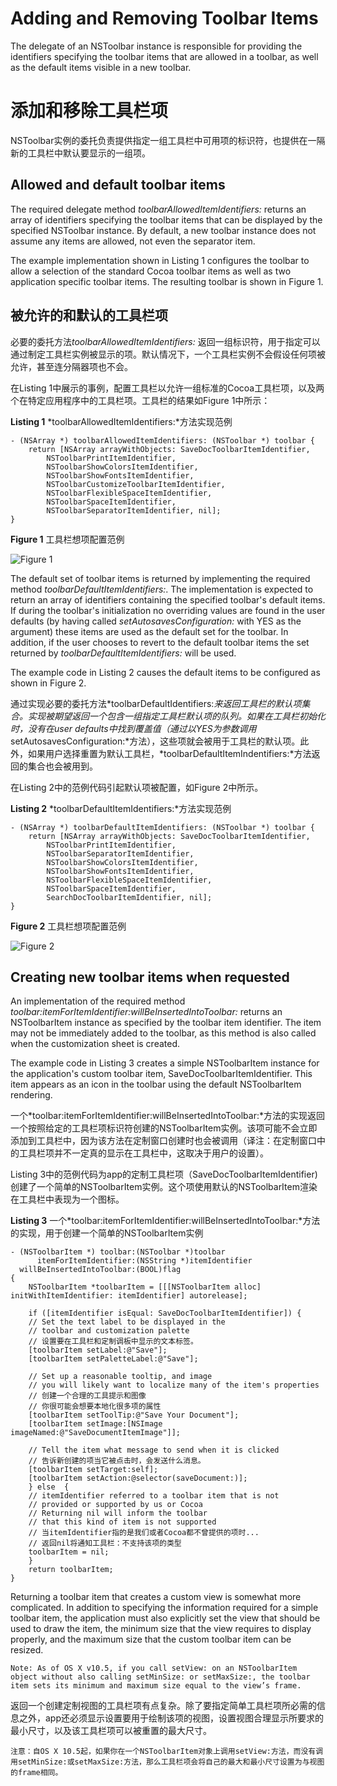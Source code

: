 # Adding and Removing Toolbar Items

The delegate of an NSToolbar instance is responsible for providing the identifiers specifying the toolbar items that are allowed in a toolbar, as well as the default items visible in a new toolbar.

# 添加和移除工具栏项

NSToolbar实例的委托负责提供指定一组工具栏中可用项的标识符，也提供在一隔新的工具栏中默认要显示的一组项。



## Allowed and default toolbar items

The required delegate method *toolbarAllowedItemIdentifiers:* returns an array of identifiers specifying the toolbar items that can be displayed by the specified NSToolbar instance. By default, a new toolbar instance does not assume any items are allowed, not even the separator item.

The example implementation shown in Listing 1 configures the toolbar to allow a selection of the standard Cocoa toolbar items as well as two application specific toolbar items. The resulting toolbar is shown in Figure 1.


## 被允许的和默认的工具栏项

必要的委托方法*toolbarAllowedItemIdentifiers:* 返回一组标识符，用于指定可以通过制定工具栏实例被显示的项。默认情况下，一个工具栏实例不会假设任何项被允许，甚至连分隔器项也不会。

在Listing 1中展示的事例，配置工具栏以允许一组标准的Cocoa工具栏项，以及两个在特定应用程序中的工具栏项。工具栏的结果如Figure 1中所示：

**Listing 1**  *toolbarAllowedItemIdentifiers:*方法实现范例
```
- (NSArray *) toolbarAllowedItemIdentifiers: (NSToolbar *) toolbar {
    return [NSArray arrayWithObjects: SaveDocToolbarItemIdentifier,
        NSToolbarPrintItemIdentifier,
        NSToolbarShowColorsItemIdentifier,
        NSToolbarShowFontsItemIdentifier,
        NSToolbarCustomizeToolbarItemIdentifier,
        NSToolbarFlexibleSpaceItemIdentifier,
        NSToolbarSpaceItemIdentifier,
        NSToolbarSeparatorItemIdentifier, nil];
}
```

**Figure 1**  工具栏想项配置范例

![ Figure 1 ](http://i.imgbox.com/8Ya6UAJn.gif)

The default set of toolbar items is returned by implementing the required method *toolbarDefaultItemIdentifiers:*. The implementation is expected to return an array of identifiers containing the specified toolbar's default items. If during the toolbar's initialization no overriding values are found in the user defaults (by having called *setAutosavesConfiguration:* with YES as the argument) these items are used as the default set for the toolbar. In addition, if the user chooses to revert to the default toolbar items the set returned by *toolbarDefaultItemIdentifiers:* will be used.

The example code in Listing 2 causes the default items to be configured as shown in Figure 2.

通过实现必要的委托方法*toolbarDefaultIdentifiers:*来返回工具栏的默认项集合。实现被期望返回一个包含一组指定工具栏默认项的队列。如果在工具栏初始化时，没有在user defaults中找到覆盖值（通过以YES为参数调用*setAutosavesConfiguration:*方法），这些项就会被用于工具栏的默认项。此外，如果用户选择重置为默认工具栏，*toolbarDefaultItemIndentifiers:*方法返回的集合也会被用到。

在Listing 2中的范例代码引起默认项被配置，如Figure 2中所示。

**Listing 2**  *toolbarDefaultItemIdentifiers:*方法实现范例
```
- (NSArray *) toolbarDefaultItemIdentifiers: (NSToolbar *) toolbar {
    return [NSArray arrayWithObjects: SaveDocToolbarItemIdentifier,
        NSToolbarPrintItemIdentifier,
        NSToolbarSeparatorItemIdentifier,
        NSToolbarShowColorsItemIdentifier,
        NSToolbarShowFontsItemIdentifier,
        NSToolbarFlexibleSpaceItemIdentifier,
        NSToolbarSpaceItemIdentifier,
        SearchDocToolbarItemIdentifier, nil];
}
```
**Figure 2**  工具栏想项配置范例

![ Figure 2 ](http://i.imgbox.com/H5clCHoL.gif)



## Creating new toolbar items when requested

An implementation of the required method *toolbar:itemForItemIdentifier:willBeInsertedIntoToolbar:* returns an NSToolbarItem instance as specified by the toolbar item identifier. The item may not be immediately added to the toolbar, as this method is also called when the customization sheet is created.

The example code in Listing 3 creates a simple NSToolbarItem instance for the application's custom toolbar item, SaveDocToolbarItemIdentifier. This item appears as an icon in the toolbar using the default NSToolbarItem rendering.

一个*toolbar:itemForItemIdentifier:willBeInsertedIntoToolbar:*方法的实现返回一个按照给定的工具栏项标识符创建的NSToolbarItem实例。该项可能不会立即添加到工具栏中，因为该方法在定制窗口创建时也会被调用（译注：在定制窗口中的工具栏项并不一定真的显示在工具栏中，这取决于用户的设置）。

Listing 3中的范例代码为app的定制工具栏项（SaveDocToolbarItemIdentifier)创建了一个简单的NSToolbarItem实例。这个项使用默认的NSToolbarItem渲染在工具栏中表现为一个图标。

**Listing 3**  一个*toolbar:itemForItemIdentifier:willBeInsertedIntoToolbar:*方法的实现，用于创建一个简单的NSToolbarItem实例
```
- (NSToolbarItem *) toolbar:(NSToolbar *)toolbar
      itemForItemIdentifier:(NSString *)itemIdentifier
  willBeInsertedIntoToolbar:(BOOL)flag
{
    NSToolbarItem *toolbarItem = [[[NSToolbarItem alloc] initWithItemIdentifier: itemIdentifier] autorelease];
 
    if ([itemIdentifier isEqual: SaveDocToolbarItemIdentifier]) {
    // Set the text label to be displayed in the
    // toolbar and customization palette
    // 设置要在工具栏和定制调板中显示的文本标签。
    [toolbarItem setLabel:@"Save"];
    [toolbarItem setPaletteLabel:@"Save"];
 
    // Set up a reasonable tooltip, and image
    // you will likely want to localize many of the item's properties
    // 创建一个合理的工具提示和图像
    // 你很可能会想要本地化很多项的属性
    [toolbarItem setToolTip:@"Save Your Document"];
    [toolbarItem setImage:[NSImage imageNamed:@"SaveDocumentItemImage"]];
 
    // Tell the item what message to send when it is clicked
    // 告诉新创建的项当它被点击时，会发送什么消息。
    [toolbarItem setTarget:self];
    [toolbarItem setAction:@selector(saveDocument:)];
    } else  {
    // itemIdentifier referred to a toolbar item that is not
    // provided or supported by us or Cocoa
    // Returning nil will inform the toolbar
    // that this kind of item is not supported
    // 当itemIdentifier指的是我们或者Cocoa都不曾提供的项时...
    // 返回nil将通知工具栏：不支持该项的类型
    toolbarItem = nil;
    }
    return toolbarItem;
}
```

Returning a toolbar item that creates a custom view is somewhat more complicated. In addition to specifying the information required for a simple toolbar item, the application must also explicitly set the view that should be used to draw the item, the minimum size that the view requires to display properly, and the maximum size that the custom toolbar item can be resized.

```
Note: As of OS X v10.5, if you call setView: on an NSToolbarItem object without also calling setMinSize: or setMaxSize:, the toolbar item sets its minimum and maximum size equal to the view’s frame.
```

返回一个创建定制视图的工具栏项有点复杂。除了要指定简单工具栏项所必需的信息之外，app还必须显示设置要用于绘制该项的视图，设置视图合理显示所要求的最小尺寸，以及该工具栏项可以被重置的最大尺寸。

```
注意：自OS X 10.5起，如果你在一个NSToolbarItem对象上调用setView:方法，而没有调用setMinSize:或setMaxSize:方法，那么工具栏项会将自己的最大和最小尺寸设置为与视图的frame相同。
```






